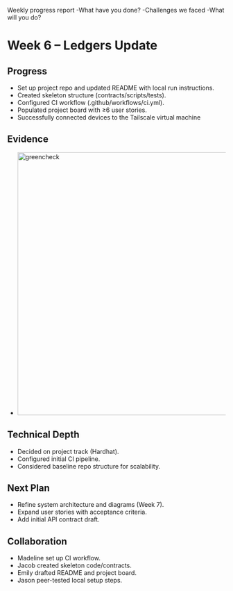 Weekly progress report
-What have you done?
-Challenges we faced
-What will you do?

# Week 6 – Ledgers Update

## Progress
- Set up project repo and updated README with local run instructions.
- Created skeleton structure (contracts/scripts/tests).
- Configured CI workflow (.github/workflows/ci.yml).
- Populated project board with ≥6 user stories.
- Successfully connected devices to the Tailscale virtual machine

## Evidence
- <img width="704" height="605" alt="greencheck" src="https://github.com/user-attachments/assets/03453731-5342-40f6-9349-3ecf24b6614e" />

## Technical Depth
- Decided on project track (Hardhat).
- Configured initial CI pipeline.
- Considered baseline repo structure for scalability.

## Next Plan
- Refine system architecture and diagrams (Week 7).
- Expand user stories with acceptance criteria.
- Add initial API contract draft.

## Collaboration
- Madeline set up CI workflow.
- Jacob created skeleton code/contracts.
- Emily drafted README and project board.
- Jason peer-tested local setup steps.
